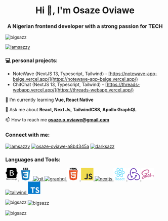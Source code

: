 <h1 align="center">Hi 👋, I'm Osaze Oviawe</h1>
<h3 align="center">A Nigerian frontend developer with a strong passion for TECH</h3>
<!-- <img align=“right” alt=“Coding” width=“400” src=“https://cdn.dribbble.com/users/1162077/screenshots/3848914/programmer.gif” /> -->

<p align="left"> <img src="https://komarev.com/ghpvc/?username=bigsazz&label=Profile%20views&color=0e75b6&style=flat" alt="bigsazz" /> </p>

<p align="left"> <a href="https://twitter.com/iamsazzy" target="blank"><img src="https://img.shields.io/twitter/follow/iamsazzy?logo=twitter&style=for-the-badge" alt="iamsazzy" /></a> </p>


  
<h3 align="left">💻 personal projects:</h3>

- NoteWave (NextJS 13, Typescript, Tailwind) - [https://notewave-app-beige.vercel.app/](https://notewave-app-beige.vercel.app/)
- ChitChat (NextJS 13, Typescript, Tailwind) - [https://threads-webapp.vercel.app/](https://threads-webapp.vercel.app/)



🌱 I’m currently learning **Vue, React Native**

 💬 Ask me about **React, Next Js, TailwindCSS, Apollo GraphQL**

 📫 How to reach me **osaze.o.oviawe@gmail.com**


 

<h3 align="left">Connect with me:</h3>
<p align="left">
<a href="https://twitter.com/iamsazzy" target="blank"><img align="center" src="https://raw.githubusercontent.com/rahuldkjain/github-profile-readme-generator/master/src/images/icons/Social/twitter.svg" alt="iamsazzy" height="30" width="40" /></a>
<a href="https://linkedin.com/in/osaze-oviawe-a8b4345a" target="blank"><img align="center" src="https://raw.githubusercontent.com/rahuldkjain/github-profile-readme-generator/master/src/images/icons/Social/linked-in-alt.svg" alt="osaze-oviawe-a8b4345a" height="30" width="40" /></a>
<a href="https://instagram.com/darksazz" target="blank"><img align="center" src="https://raw.githubusercontent.com/rahuldkjain/github-profile-readme-generator/master/src/images/icons/Social/instagram.svg" alt="darksazz" height="30" width="40" /></a>
</p>

<h3 align="left">Languages and Tools:</h3>
<p align="left"> <a href="https://getbootstrap.com" target="_blank" rel="noreferrer"> <img src="https://raw.githubusercontent.com/devicons/devicon/master/icons/bootstrap/bootstrap-plain-wordmark.svg" alt="bootstrap" width="40" height="40"/> </a> <a href="https://www.w3schools.com/css/" target="_blank" rel="noreferrer"> <img src="https://raw.githubusercontent.com/devicons/devicon/master/icons/css3/css3-original-wordmark.svg" alt="css3" width="40" height="40"/> </a> <a href="https://git-scm.com/" target="_blank" rel="noreferrer"> <img src="https://www.vectorlogo.zone/logos/git-scm/git-scm-icon.svg" alt="git" width="40" height="40"/> </a> <a href="https://graphql.org" target="_blank" rel="noreferrer"> <img src="https://www.vectorlogo.zone/logos/graphql/graphql-icon.svg" alt="graphql" width="40" height="40"/> </a> <a href="https://www.w3.org/html/" target="_blank" rel="noreferrer"> <img src="https://raw.githubusercontent.com/devicons/devicon/master/icons/html5/html5-original-wordmark.svg" alt="html5" width="40" height="40"/> </a> <a href="https://developer.mozilla.org/en-US/docs/Web/JavaScript" target="_blank" rel="noreferrer"> <img src="https://raw.githubusercontent.com/devicons/devicon/master/icons/javascript/javascript-original.svg" alt="javascript" width="40" height="40"/> </a> <a href="https://nextjs.org/" target="_blank" rel="noreferrer"> <img src="https://cdn.worldvectorlogo.com/logos/nextjs-2.svg" alt="nextjs" width="40" height="40"/> </a> <a href="https://reactjs.org/" target="_blank" rel="noreferrer"> <img src="https://raw.githubusercontent.com/devicons/devicon/master/icons/react/react-original-wordmark.svg" alt="react" width="40" height="40"/> </a> <a href="https://redux.js.org" target="_blank" rel="noreferrer"> <img src="https://raw.githubusercontent.com/devicons/devicon/master/icons/redux/redux-original.svg" alt="redux" width="40" height="40"/> </a> <a href="https://sass-lang.com" target="_blank" rel="noreferrer"> <img src="https://raw.githubusercontent.com/devicons/devicon/master/icons/sass/sass-original.svg" alt="sass" width="40" height="40"/> </a> <a href="https://tailwindcss.com/" target="_blank" rel="noreferrer"> <img src="https://www.vectorlogo.zone/logos/tailwindcss/tailwindcss-icon.svg" alt="tailwind" width="40" height="40"/> </a> <a href="https://www.typescriptlang.org/" target="_blank" rel="noreferrer"> <img src="https://raw.githubusercontent.com/devicons/devicon/master/icons/typescript/typescript-original.svg" alt="typescript" width="40" height="40"/> </a> </p>

<p><img align="left" src="https://github-readme-stats.vercel.app/api/top-langs?username=bigsazz&show_icons=true&locale=en&layout=compact" alt="bigsazz" /></p>

<p>&nbsp;<img align="center" src="https://github-readme-stats.vercel.app/api?username=bigsazz&show_icons=true&locale=en" alt="bigsazz" /></p>

<p><img align="center" src="https://github-readme-streak-stats.herokuapp.com/?user=bigsazz&" alt="bigsazz" /></p>

